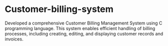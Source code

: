 # Customer-billing-system
Developed a comprehensive Customer Billing Management System using C programming language. This system enables efficient handling of billing processes, including creating, editing, and displaying customer records and invoices.
